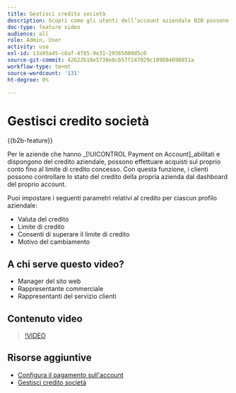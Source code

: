 ```yaml
---
title: Gestisci credito società
description: Scopri come gli utenti dell’account aziendale B2B possono effettuare acquisti sul proprio conto fino al limite di credito concesso.
doc-type: feature video
audience: all
role: Admin, User
activity: use
exl-id: 13a95a45-c8af-4f85-9e31-29365080d5c0
source-git-commit: 42622b18e5738e8cb57f247029c189884698851a
workflow-type: tm+mt
source-wordcount: '131'
ht-degree: 0%

---
```


# Gestisci credito società

{{b2b-feature}}

Per le aziende che hanno _[!UICONTROL Payment on Account]_abilitati e dispongono del credito aziendale, possono effettuare acquisti sul proprio conto fino al limite di credito concesso. Con questa funzione, i clienti possono controllare lo stato del credito della propria azienda dal dashboard del proprio account.

Puoi impostare i seguenti parametri relativi al credito per ciascun profilo aziendale:

- Valuta del credito
- Limite di credito
- Consenti di superare il limite di credito
- Motivo del cambiamento

## A chi serve questo video?

- Manager del sito web
- Rappresentante commerciale
- Rappresentanti del servizio clienti

## Contenuto video

>[!VIDEO](https://video.tv.adobe.com/v/344445?quality=12&learn=on)

## Risorse aggiuntive

- [Configura il pagamento sull&#39;account](https://experienceleague.adobe.com/docs/commerce-admin/b2b/enable-basic-features.html#configure-payment-on-account)
- [Gestisci credito società](https://experienceleague.adobe.com/docs/commerce-admin/b2b/companies/credit-company.html)
